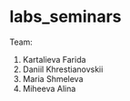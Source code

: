 # labs_seminars
Team: 
1) Kartalieva Farida
2) Daniil Khrestianovskii
3) Maria Shmeleva
4) Miheeva Alina
